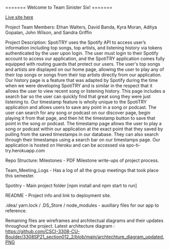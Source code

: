 ======= Welcome to Team Sinister Six! =======

[Live site here](https://spotitry-4ca96.web.app/home)

Project Team Members: 
Ethan Walters, David Banda, Kyra Moran, Aditya Gopalan, John Wilson, and Sandra   Griffin
 
Project Description: 
SpotiTRY uses the Spotify API to access user’s information including top songs, top artists, and listening history via tokens authenticated by the user upon login. The user must login to their Spotify account to access our application, and the SpotiTRY application comes fully equipped with routing guards that protect our users. The user's top songs and artists are displayed on our home page, allowing the user to play any of their top songs or songs from their top artists directly from our application. Our history page is a feature that was adapted by Spotify during the time when we were developing SpotiTRY and is similar in the respect that it allows the user to view recent song or listening history. This page includes a search bar so the user can quickly find that great song they were just listening to. Our timestamp feature is wholly unique to the SpotiTRY application and allows users to save any point in a song or podcast. The user can search for any song or podcast on our discover page, begin playing it from that page, and then hit the timestamp button to save that point in the song or podcast. The timestamp page allows the user to play a song or podcast within our application at the exact point that they saved by pulling from the saved timestamps in our database. They can also search through their timestamps using a search bar on our timestamps page. Our application is hosted on Heroku and can be accessed via spo-ti-try.herokuapp.com

Repo Structure:
Milestones - PDF Milestone write-ups of project process.

Team_Meeting_Logs - Has a log of all the group meetings that took place this semester.

Spotitry - Main project folder [npm install and npm start to run]

README -  Project info and link to deployment site.

.idea/ yarn.lock / .DS_Store / node_modules - auxillary files for our app to reference.

Remaining files are wireframes and architectual diagrams and their updates throughout the project.
Latest architecture diagram : https://github.com/CSCI-3308-CU-Boulder/3308SP21_section012_2/blob/main/archtechture_diagram_updated.PNG
